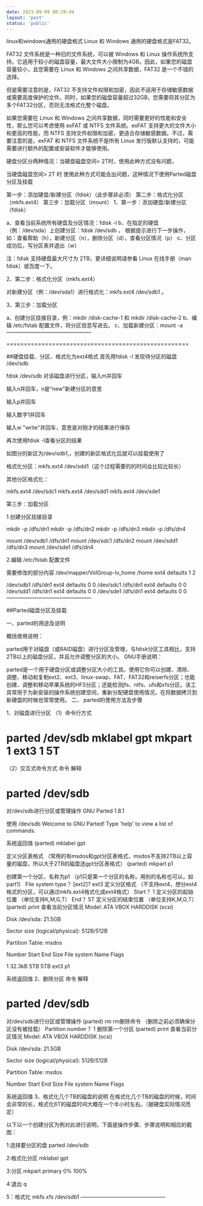 ```yaml
---
date: 2023-09-09 00:29:49
layout: 'post'
status: 'public'
---
```


linux和windows通用的硬盘格式
Linux 和 Windows 通用的硬盘格式是FAT32。

FAT32 文件系统是一种旧的文件系统，可以被 Windows 和 Linux 操作系统所支持。它适用于较小的磁盘容量，最大文件大小限制为4GB。因此，如果您的磁盘容量较小，且您需要在 Linux 和 Windows 之间共享数据，FAT32 是一个不错的选择。

但是需要注意的是，FAT32 不支持文件权限和加密，因此不适用于存储敏感数据或需要高度保护的文件。同时，如果您的磁盘容量超过32GB，您需要将其分区为多个FAT32分区，否则无法格式化整个磁盘。

如果您需要在 Linux 和 Windows 之间共享数据，同时需要更好的性能和安全性，那么您可以考虑使用 exFAT 或 NTFS 文件系统。exFAT 支持更大的文件大小和更高的性能，而 NTFS 支持文件权限和加密，更适合存储敏感数据。不过，需要注意的是，exFAT 和 NTFS 文件系统不是所有 Linux 发行版默认支持的，可能需要进行额外的配置或安装软件才能够使用。


硬盘分区分两种情况：当硬盘磁盘空间< 2T时，使用此种方式没有问题，

当硬盘磁盘空间> 2T 时 使用此种方式可能会出问题，这种情况下使用Parted磁盘分区及挂载

第一步：添加硬盘/新建分区（fdisk）（此步骤非必须）
第二步：格式化分区（mkfs.ext4）
第三步：加载分区（mount）
1、第一步：添加硬盘/新建分区（fdisk）

a、查看当前系统所有硬盘及分区情况：fdisk -l
b、在指定的硬盘（例：/dev/sda）上创建分区：fdisk /dev/sdb ， 根据提示进行下一步操作，如：查看帮助（h），新建分区（n），删除分区（d），查看分区情况（p）
c、分区成功后，写分区表并退出（w）

注：fdisk 支持硬盘最大尺寸为 2TB，更详细说明请参看 Linux 在线手册（man fdisk）或百度一下。

2、第二步：格式化分区（mkfs.ext4）

对新建分区（例：/dev/sda1）进行格式化：mkfs.ext4 /dev/sdb1 。

3、第三步：加载分区

a、创建分区挂接目录，例：mkdir /disk-cache-1 和 mkdir /disk-cache-2
b、编辑 /etc/fstab 配置文件，将分区信息写进去。
c、加载新建分区：mount -a
————————————————

====================================================


##硬盘挂载、分区、格式化为ext4格式
首先用fdisk -l 发现待分区的磁盘 /dev/sdb

fdisk /dev/sdb 对该磁盘进行分区，输入m并回车

输入n并回车，n是“new”新建分区的意思

输入p并回车

输入数字1并回车

输入w  "write"并回车，意思是对刚才的结果进行保存


再次使用fdisk -l查看分区的结果

如图分的新区为/dev/sdb1,，创建的新区格式化后就可以挂载使用了




格式化分区：mkfs.ext4 /dev/sdd1（这个过程需要的的时间会比较比较长）



其他分区格式化：

mkfs.ext4 /dev/sdc1
mkfs.ext4 /dev/sdd1
mkfs.ext4 /dev/sde1

 

第三步：加载分区

1.创建分区挂接目录

 

mkdir -p /dfs/dn1
mkdir -p /dfs/dn2
mkdir -p /dfs/dn3
mkdir -p /dfs/dn4

 

mount /dev/sdb1 /dfs/dn1
mount /dev/sdc1 /dfs/dn2
mount /dev/sdd1 /dfs/dn3
mount /dev/sde1 /dfs/dn4

 

2.编辑 /etc/fstab 配置文件


需要修改的部分内容
/dev/mapper/VolGroup-lv_home /home ext4 defaults 1 2

/dev/sdb1 /dfs/dn1 ext4 defaults 0 0
/dev/sdc1 /dfs/dn1 ext4 defaults 0 0
/dev/sdd1 /dfs/dn1 ext4 defaults 0 0
/dev/sde1 /dfs/dn1 ext4 defaults 0 0
————————————————

##Parted磁盘分区及挂载

  一、parted的用途及说明

概括使用说明：

parted用于对磁盘（或RAID磁盘）进行分区及管理，与fdisk分区工具相比，支持2TB以上的磁盘分区，并且允许调整分区的大小。
GNU手册说明：

parted是一个用于硬盘分区或调整分区大小的工具。使用它你可以创建、清除、调整、移动和复制ext2、ext3、linux-swap、FAT、FAT32和reiserfs分区；也能创建、调整和移动苹果系统的HFS分区；还能检测jfs、ntfs、ufs和xfs分区。该工具常用于为新安装的操作系统创建空间，重新分配硬盘使用情况，在将数据拷贝到新硬盘的时候也常常使用。
二、         parted的使用方法及步骤

1、对磁盘进行分区
（1）命令行方式
# parted /dev/sdb mklabel gpt mkpart 1 ext3 1 5T
 
（2）交互式命令方式
命令
解释
# parted /dev/sdb
对/dev/sdb进行分区或管理操作
GNU   Parted 1.8.1

使用 /dev/sdb
Welcome   to GNU Parted! Type 'help' to view a list of commands.

系统返回值
(parted)    mklabel   gpt

定义分区表格式
（常用的有msdos和gpt分区表格式，msdos不支持2TB以上容量的磁盘，所以大于2TB的磁盘选gpt分区表格式）
(parted)    mkpart   p1

创建第一个分区，名称为p1
（p1只是第一个分区的名称，用别的名称也可以，如part1）
File system type？  [ext2]?  ext3
定义分区格式
（不支持ext4，想分ext4格式的分区，可以通过mkfs.ext4格式化成ext4格式）
Start？  1
定义分区的起始位置
（单位支持K,M,G,T）
End？   5T
定义分区的结束位置
（单位支持K,M,G,T）
(parted)    print
查看当前分区情况
Model:   ATA VBOX HARDDISK (scsi)

Disk   /dev/sda: 21.5GB

Sector   size (logical/physical): 512B/512B

Partition   Table: msdos

Number  Start     End   Size  File system  Name  Flags

1        32.3kB  5TB   5TB      ext3       p1      

系统返回值
2、删除分区
命令
解释
# parted /dev/sdb
对/dev/sdb进行分区或管理操作
(parted)    rm
rm删除命令
（删除之前必须确保分区没有被挂载）
Partition number？ 1
删除第一个分区
(parted)    print
查看当前分区情况
Model:   ATA VBOX HARDDISK (scsi)

Disk   /dev/sda: 21.5GB

Sector   size (logical/physical): 512B/512B

Partition   Table: msdos

Number  Start     End   Size  File system  Name  Flags

系统返回值
3、格式化几个TB的磁盘的说明
在格式化几个TB的磁盘的时候，时间会非常的长，格式化6T的磁盘时间大概在一个半小时左右。（据硬盘实际情况而定）

以下以一个创建分区为例对此进行说明，下面是操作步骤、步骤说明和相应的截图：

1:选择要分区的盘 
parted /dev/sdb

2:格式化分区 
mklabel gpt

3:分区 
mkpart primary 0% 100%

4:退出 
q

5：格式化 
mkfs.xfs /dev/sdb1
————————————————

